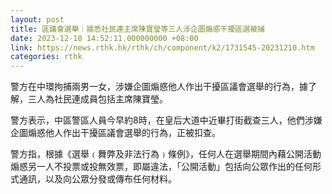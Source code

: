 ```yaml
---
layout: post
title: 區議會選舉｜據悉社民連主席陳寶瑩等三人涉企圖煽惑干擾區選被捕
date: 2023-12-10 14:52:11.000000000 +08:00
link: https://news.rthk.hk/rthk/ch/component/k2/1731545-20231210.htm
categories: rthk
---
```


警方在中環拘捕兩男一女，涉嫌企圖煽惑他人作出干擾區議會選舉的行為，據了解，三人為社民連成員包括主席陳寶瑩。

警方表示，中區警區人員今早約8時，在皇后大道中近畢打街截查三人，他們涉嫌企圖煽惑他人作出干擾區議會選舉的行為，正被扣查。

警方指，根據《選舉﹙舞弊及非法行為﹚條例》，任何人在選舉期間內藉公開活動煽惑另一人不投票或投無效票，即屬違法，「公開活動」包括向公眾作出的任何形式通訊，以及向公眾分發或傳布任何材料。
